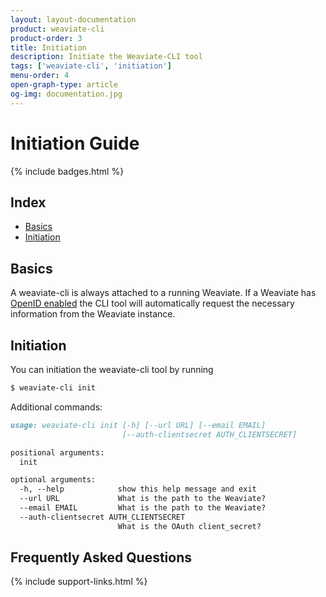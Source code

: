 ```yaml
---
layout: layout-documentation
product: weaviate-cli
product-order: 3
title: Initiation
description: Initiate the Weaviate-CLI tool
tags: ['weaviate-cli', 'initiation']
menu-order: 4
open-graph-type: article
og-img: documentation.jpg
---
```


# Initiation Guide

{% include badges.html %}

## Index

- [Basics](#basics)
- [Initiation](#initiation)

## Basics

A weaviate-cli is always attached to a running Weaviate. If a Weaviate has [OpenID enabled](/documentation/weaviate/current/authentication.html) the CLI tool will automatically request the necessary information from the Weaviate instance.

## Initiation

You can initiation the weaviate-cli tool by running

```bash
$ weaviate-cli init
```

Additional commands:

```markdown
usage: weaviate-cli init [-h] [--url URL] [--email EMAIL]
                         [--auth-clientsecret AUTH_CLIENTSECRET]

positional arguments:
  init

optional arguments:
  -h, --help            show this help message and exit
  --url URL             What is the path to the Weaviate?
  --email EMAIL         What is the path to the Weaviate?
  --auth-clientsecret AUTH_CLIENTSECRET
                        What is the OAuth client_secret?
```

## Frequently Asked Questions

{% include support-links.html %}